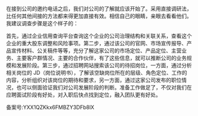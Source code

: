 在接到公司的邀约电话之后，我们对公司的了解就应该开始了。采用直接调研法，比任何其他间接的方法都来得更加直接有效。相信自己的眼睛，亲眼去看看他们。我建议调查步骤是这个样子的：

  

首先，通过企业信用查询平台查询这个企业的公司治理结构和关联关系，查看这个企业的重大股东调整和风险事项。第二步，通过该公司的官网、市场宣传报导、产品宣传材料、公关稿件等等，充分了解这家公司的市场定位、产品定位、主营业务、主要客户群情况、主要的合作伙伴，有了这些信息，就可以推断公司的业务规模和发展阶段。第三步，通过招聘网站搜索该公司的待招岗位，一方面，通过分析相关岗位的 JD（岗位说明书），了解该空缺岗位所在的层级、角色定位、工作的内容，分析组织对该岗位的期待和要求，另一方面，通过这家公司发布的职位情况，也可以侧面验证我们对公司发展阶段的判断。准备工作做足了，不仅对我们在应聘面试阶段有好处，对入职后快点找到定位，融入团队更有好处。

  

备案号:YXX1QZKkx6FMBZY3DFb8lX